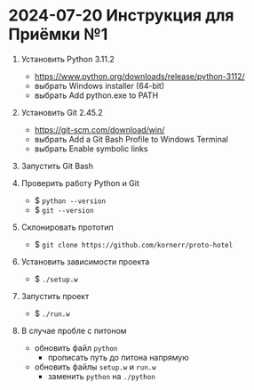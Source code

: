 # 2024-07-20 Инструкция для Приёмки №1

1. Установить Python 3.11.2

    * https://www.python.org/downloads/release/python-3112/
    * выбрать Windows installer (64-bit)
    * выбрать Add python.exe to PATH

1. Установить Git 2.45.2

    * https://git-scm.com/download/win/
    * выбрать Add a Git Bash Profile to Windows Terminal
    * выбрать Enable symbolic links

1. Запустить Git Bash

1. Проверить работу Python и Git

    * $ `python --version`
    * $ `git --version`

5. Склонировать прототип

    * $ `git clone https://github.com/kornerr/proto-hotel`

6. Установить зависимости проекта

    * $ `./setup.w`

7. Запустить проект 

    * $ `./run.w`

8. В случае пробле с питоном

    * обновить файл `python`
        * прописать путь до питона напрямую
    * обновить файлы `setup.w` и `run.w`
        * заменить `python` на `./python`
